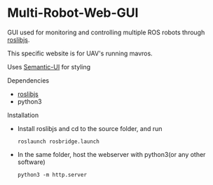 # Multi-Robot-Web-GUI
GUI used for monitoring and controlling multiple ROS robots through [roslibjs](http://wiki.ros.org/roslibjs).

This specific website is for UAV's running mavros.

Uses [Semantic-UI](https://semantic-ui.com/) for styling

Dependencies

-  [roslibjs](http://wiki.ros.org/roslibjs)
- python3



Installation

- Install roslibjs and cd to the source folder, and run 

  ``` roslaunch rosbridge.launch ```

- In the same folder, host the webserver with python3(or any other software)

    ```python3 -m http.server```

  
